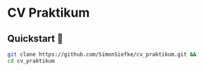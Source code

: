 # CV Praktikum

## Quickstart 🚀

```bash
git clone https://github.com/SimonSiefke/cv_praktikum.git &&
cd cv_praktikum
```
